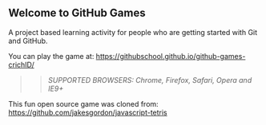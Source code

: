 ## Welcome to GitHub Games

A project based learning activity for people who are getting started with Git and GitHub.

You can play the game at: https://githubschool.github.io/github-games-crichID/

>> _*SUPPORTED BROWSERS*: Chrome, Firefox, Safari, Opera and IE9+_

This fun open source game was cloned from: https://github.com/jakesgordon/javascript-tetris

